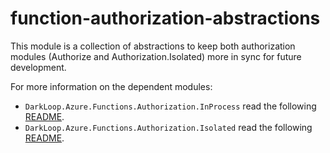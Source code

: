 ﻿# function-authorization-abstractions

This module is a collection of abstractions to keep both authorization modules (Authorize and Authorization.Isolated) more in sync for future development.

For more information on the dependent modules:
- `DarkLoop.Azure.Functions.Authorization.InProcess` read the following [README](https://www.nuget.org/packages/DarkLoop.Azure.Functions.Authorization.InProcess).
- `DarkLoop.Azure.Functions.Authorization.Isolated` read the following [README](https://www.nuget.org/packages/DarkLoop.Azure.Functions.Authorization.Isolated).